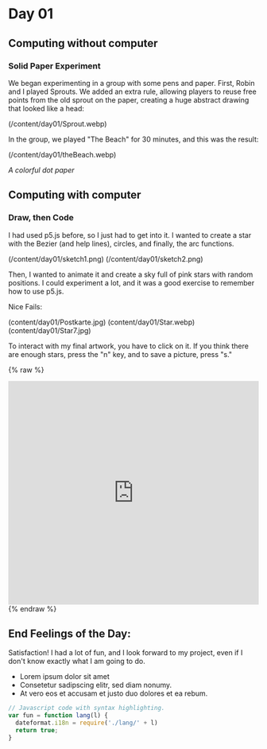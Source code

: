 # Day 01

## Computing without computer

### Solid Paper Experiment

We began experimenting in a group with some pens and paper. First, Robin and I played Sprouts. We added an extra rule, allowing players to reuse free points from the old sprout on the paper, creating a huge abstract drawing that looked like a head:

 (/content/day01/Sprout.webp)

In the group, we played "The Beach" for 30 minutes, and this was the result:

 (/content/day01/theBeach.webp)

*A colorful dot paper*

## Computing with computer

### Draw, then Code

I had used p5.js before, so I just had to get into it. I wanted to create a star with the Bezier (and help lines), circles, and finally, the arc functions.

 (/content/day01/sketch1.png)
 (/content/day01/sketch2.png)

Then, I wanted to animate it and create a sky full of pink stars with random positions. I could experiment a lot, and it was a good exercise to remember how to use p5.js.

Nice Fails:

 (content/day01/Postkarte.jpg)
 (content/day01/Star.webp)
 (content/day01/Star7.jpg)

To interact with my final artwork, you have to click on it. If you think there are enough stars, press the "n" key, and to save a picture, press "s."

{% raw %}
<iframe src="https://editor.p5js.org/PerlaH/full/y8b-ywLwn" width="100%" height="450" frameborder="no"></iframe>
{% endraw %}


## End Feelings of the Day:

Satisfaction! I had a lot of fun, and I look forward to my project, even if I don't know exactly what I am going to do.


* Lorem ipsum dolor sit amet
* Consetetur sadipscing elitr, sed diam nonumy.
* At vero eos et accusam et justo duo dolores et ea rebum. 


```js
// Javascript code with syntax highlighting.
var fun = function lang(l) {
  dateformat.i18n = require('./lang/' + l)
  return true;
}
```